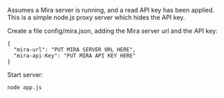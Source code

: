 
Assumes a Mira server is running, and a read API key has been applied. This
is a simple node.js proxy server which hides the API key.

Create a file config/mira.json, adding the Mira server url and the API key:

    {
      "mira-url": "PUT MIRA SERVER URL HERE",
      "mira-api-Key": "PUT MIRA API KEY HERE"
    }


Start server:

    node app.js
